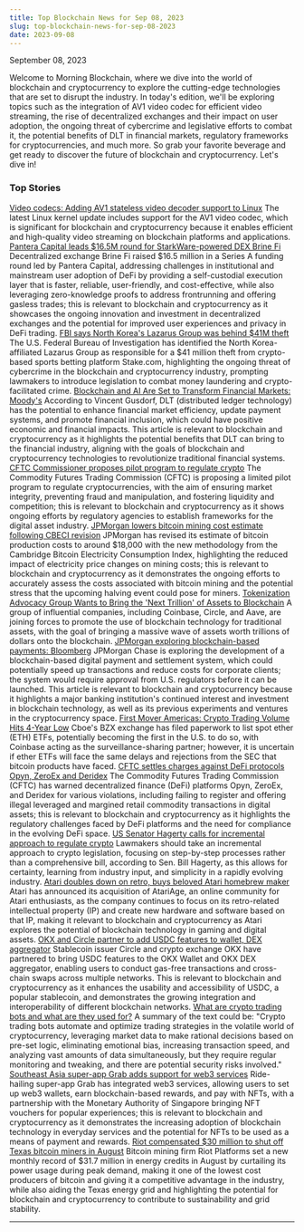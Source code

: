 ```yaml
---
title: Top Blockchain News for Sep 08, 2023
slug: top-blockchain-news-for-sep-08-2023
date: 2023-09-08
---
```


September 08, 2023

Welcome to Morning Blockchain, where we dive into the world of blockchain and cryptocurrency to explore the cutting-edge technologies that are set to disrupt the industry. In today's edition, we'll be exploring topics such as the integration of AV1 video codec for efficient video streaming, the rise of decentralized exchanges and their impact on user adoption, the ongoing threat of cybercrime and legislative efforts to combat it, the potential benefits of DLT in financial markets, regulatory frameworks for cryptocurrencies, and much more. So grab your favorite beverage and get ready to discover the future of blockchain and cryptocurrency. Let's dive in!

### Top Stories
[Video codecs: Adding AV1 stateless video decoder support to Linux](https://www.collabora.com/news-and-blog/news-and-events/video-codecs-adding-av1-stateless-video-decoder-support-to-linux.html/)
The latest Linux kernel update includes support for the AV1 video codec, which is significant for blockchain and cryptocurrency because it enables efficient and high-quality video streaming on blockchain platforms and applications.
[Pantera Capital leads $16.5M round for StarkWare-powered DEX Brine Fi](https://www.theblock.co/post/249707/pantera-capital-funding-round-starkware-powered-dex-brine-fi?utm_source=rss&utm_medium=rss/)
Decentralized exchange Brine Fi raised $16.5 million in a Series A funding round led by Pantera Capital, addressing challenges in institutional and mainstream user adoption of DeFi by providing a self-custodial execution layer that is faster, reliable, user-friendly, and cost-effective, while also leveraging zero-knowledge proofs to address frontrunning and offering gasless trades; this is relevant to blockchain and cryptocurrency as it showcases the ongoing innovation and investment in decentralized exchanges and the potential for improved user experiences and privacy in DeFi trading.
[FBI says North Korea's Lazarus Group was behind $41M theft](https://www.theblock.co/post/249805/fbi-says-north-korea-linked-lazarus-group-was-responsible-for-41-million-theft-on-stake?utm_source=rss&utm_medium=rss/)
The U.S. Federal Bureau of Investigation has identified the North Korea-affiliated Lazarus Group as responsible for a $41 million theft from crypto-based sports betting platform Stake.com, highlighting the ongoing threat of cybercrime in the blockchain and cryptocurrency industry, prompting lawmakers to introduce legislation to combat money laundering and crypto-facilitated crime.
[Blockchain and AI Are Set to Transform Financial Markets: Moody's](https://www.coindesk.com/business/2023/09/07/blockchain-ai-set-to-transform-financial-markets-moodys/?utm_medium=referral&utm_source=rss&utm_campaign=headlines/)
According to Vincent Gusdorf, DLT (distributed ledger technology) has the potential to enhance financial market efficiency, update payment systems, and promote financial inclusion, which could have positive economic and financial impacts. This article is relevant to blockchain and cryptocurrency as it highlights the potential benefits that DLT can bring to the financial industry, aligning with the goals of blockchain and cryptocurrency technologies to revolutionize traditional financial systems.
[CFTC Commissioner proposes pilot program to regulate crypto](https://www.theblock.co/post/249822/cftc-commissioner-caroline-pham-proposes-pilot-program-to-regulate-crypto?utm_source=rss&utm_medium=rss/)
The Commodity Futures Trading Commission (CFTC) is proposing a limited pilot program to regulate cryptocurrencies, with the aim of ensuring market integrity, preventing fraud and manipulation, and fostering liquidity and competition; this is relevant to blockchain and cryptocurrency as it shows ongoing efforts by regulatory agencies to establish frameworks for the digital asset industry.
[JPMorgan lowers bitcoin mining cost estimate following CBECI revision](https://www.theblock.co/post/249739/jpmorgan-bitcoin-mining-cost-estimate?utm_source=rss&utm_medium=rss/)
JPMorgan has revised its estimate of bitcoin production costs to around $18,000 with the new methodology from the Cambridge Bitcoin Electricity Consumption Index, highlighting the reduced impact of electricity price changes on mining costs; this is relevant to blockchain and cryptocurrency as it demonstrates the ongoing efforts to accurately assess the costs associated with bitcoin mining and the potential stress that the upcoming halving event could pose for miners.
[Tokenization Advocacy Group Wants to Bring the 'Next Trillion' of Assets to Blockchain](https://www.coindesk.com/business/2023/09/07/tokenization-advocacy-group-wants-to-bring-the-next-trillion-of-assets-to-blockchain/?utm_medium=referral&utm_source=rss&utm_campaign=headlines/)
A group of influential companies, including Coinbase, Circle, and Aave, are joining forces to promote the use of blockchain technology for traditional assets, with the goal of bringing a massive wave of assets worth trillions of dollars onto the blockchain.
[JPMorgan exploring blockchain-based payments: Bloomberg](https://www.theblock.co/post/249846/jpmorgan-exploring-blockchain-based-payment-and-settlement-system-bloomberg?utm_source=rss&utm_medium=rss/)
JPMorgan Chase is exploring the development of a blockchain-based digital payment and settlement system, which could potentially speed up transactions and reduce costs for corporate clients; the system would require approval from U.S. regulators before it can be launched. This article is relevant to blockchain and cryptocurrency because it highlights a major banking institution's continued interest and investment in blockchain technology, as well as its previous experiments and ventures in the cryptocurrency space.
[First Mover Americas: Crypto Trading Volume Hits 4-Year Low](https://www.coindesk.com/markets/2023/09/07/first-mover-americas-crypto-trading-volume-hits-4-year-low/?utm_medium=referral&utm_source=rss&utm_campaign=headlines/)
Cboe's BZX exchange has filed paperwork to list spot ether (ETH) ETFs, potentially becoming the first in the U.S. to do so, with Coinbase acting as the surveillance-sharing partner; however, it is uncertain if ether ETFs will face the same delays and rejections from the SEC that bitcoin products have faced.
[CFTC settles charges against DeFi protocols Opyn, ZeroEx and Deridex](https://www.theblock.co/post/249865/cftc-settles-charges-against-defi-protocols-opyn-zeroex-and-deridex?utm_source=rss&utm_medium=rss/)
The Commodity Futures Trading Commission (CFTC) has warned decentralized finance (DeFi) platforms Opyn, ZeroEx, and Deridex for various violations, including failing to register and offering illegal leveraged and margined retail commodity transactions in digital assets; this is relevant to blockchain and cryptocurrency as it highlights the regulatory challenges faced by DeFi platforms and the need for compliance in the evolving DeFi space.
[US Senator Hagerty calls for incremental approach to regulate crypto](https://www.theblock.co/post/249781/us-senator-hagerty-calls-for-incremental-approach-in-drafting-bills-to-regulate-crypto?utm_source=rss&utm_medium=rss/)
Lawmakers should take an incremental approach to crypto legislation, focusing on step-by-step processes rather than a comprehensive bill, according to Sen. Bill Hagerty, as this allows for certainty, learning from industry input, and simplicity in a rapidly evolving industry.
[Atari doubles down on retro, buys beloved Atari homebrew maker](https://arstechnica.com/?p=1966193/)
Atari has announced its acquisition of AtariAge, an online community for Atari enthusiasts, as the company continues to focus on its retro-related intellectual property (IP) and create new hardware and software based on that IP, making it relevant to blockchain and cryptocurrency as Atari explores the potential of blockchain technology in gaming and digital assets.
[OKX and Circle partner to add USDC features to wallet, DEX aggregator](https://www.theblock.co/post/249855/okx-and-circle-partner-to-add-usdc-features-to-okx-wallet-and-dex-aggregator?utm_source=rss&utm_medium=rss/)
Stablecoin issuer Circle and crypto exchange OKX have partnered to bring USDC features to the OKX Wallet and OKX DEX aggregator, enabling users to conduct gas-free transactions and cross-chain swaps across multiple networks. This is relevant to blockchain and cryptocurrency as it enhances the usability and accessibility of USDC, a popular stablecoin, and demonstrates the growing integration and interoperability of different blockchain networks.
[What are crypto trading bots and what are they used for?](https://www.theblock.co/learn/245706/what-are-bots-and-for-what-are-they-used?utm_source=rss&utm_medium=rss/)
A summary of the text could be: "Crypto trading bots automate and optimize trading strategies in the volatile world of cryptocurrency, leveraging market data to make rational decisions based on pre-set logic, eliminating emotional bias, increasing transaction speed, and analyzing vast amounts of data simultaneously, but they require regular monitoring and tweaking, and there are potential security risks involved."
[Southeast Asia super-app Grab adds support for web3 services](https://www.theblock.co/post/249787/southeast-asia-super-app-grab-adds-support-for-web3-services?utm_source=rss&utm_medium=rss/)
Ride-hailing super-app Grab has integrated web3 services, allowing users to set up web3 wallets, earn blockchain-based rewards, and pay with NFTs, with a partnership with the Monetary Authority of Singapore bringing NFT vouchers for popular experiences; this is relevant to blockchain and cryptocurrency as it demonstrates the increasing adoption of blockchain technology in everyday services and the potential for NFTs to be used as a means of payment and rewards.
[Riot compensated $30 million to shut off Texas bitcoin miners in August](https://www.theblock.co/post/249674/texas-riot-30-million-bitcoin-miners?utm_source=rss&utm_medium=rss/)
Bitcoin mining firm Riot Platforms set a new monthly record of $31.7 million in energy credits in August by curtailing its power usage during peak demand, making it one of the lowest cost producers of bitcoin and giving it a competitive advantage in the industry, while also aiding the Texas energy grid and highlighting the potential for blockchain and cryptocurrency to contribute to sustainability and grid stability.

---
